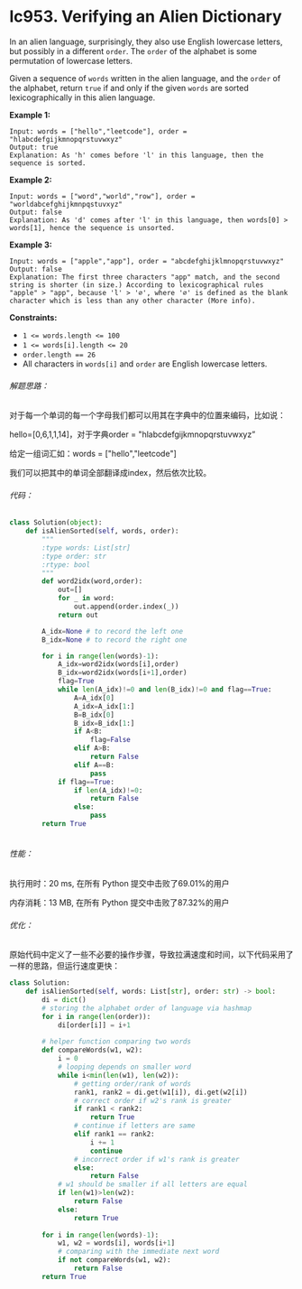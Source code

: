# lc953. Verifying an Alien Dictionary


In an alien language, surprisingly, they also use English lowercase letters, but possibly in a different `order`. The `order` of the alphabet is some permutation of lowercase letters.

Given a sequence of `words` written in the alien language, and the `order` of the alphabet, return `true` if and only if the given `words` are sorted lexicographically in this alien language.

**Example 1:**

```
Input: words = ["hello","leetcode"], order = "hlabcdefgijkmnopqrstuvwxyz"
Output: true
Explanation: As 'h' comes before 'l' in this language, then the sequence is sorted.
```

**Example 2:**

```
Input: words = ["word","world","row"], order = "worldabcefghijkmnpqstuvxyz"
Output: false
Explanation: As 'd' comes after 'l' in this language, then words[0] > words[1], hence the sequence is unsorted.
```

**Example 3:**

```
Input: words = ["apple","app"], order = "abcdefghijklmnopqrstuvwxyz"
Output: false
Explanation: The first three characters "app" match, and the second string is shorter (in size.) According to lexicographical rules "apple" > "app", because 'l' > '∅', where '∅' is defined as the blank character which is less than any other character (More info).
```

 

**Constraints:**

- `1 <= words.length <= 100`
- `1 <= words[i].length <= 20`
- `order.length == 26`
- All characters in `words[i]` and `order` are English lowercase letters.

###### 解题思路：

对于每一个单词的每一个字母我们都可以用其在字典中的位置来编码，比如说：

hello=[0,6,1,1,14]，对于字典order = "hlabcdefgijkmnopqrstuvwxyz”

给定一组词汇如：words = ["hello","leetcode"]

我们可以把其中的单词全部翻译成index，然后依次比较。

###### 代码：

```python
class Solution(object):
    def isAlienSorted(self, words, order):
        """
        :type words: List[str]
        :type order: str
        :rtype: bool
        """
        def word2idx(word,order):
            out=[]
            for _ in word:
                out.append(order.index(_))
            return out

        A_idx=None # to record the left one
        B_idx=None # to record the right one

        for i in range(len(words)-1):
            A_idx=word2idx(words[i],order)
            B_idx=word2idx(words[i+1],order)
            flag=True
            while len(A_idx)!=0 and len(B_idx)!=0 and flag==True:
                A=A_idx[0]
                A_idx=A_idx[1:]
                B=B_idx[0]
                B_idx=B_idx[1:]
                if A<B:
                    flag=False
                elif A>B:
                    return False
                elif A==B:
                    pass
            if flag==True:
                if len(A_idx)!=0:
                    return False
                else:
                    pass
        return True
            

```

###### 性能：

执行用时：20 ms, 在所有 Python 提交中击败了69.01%的用户

内存消耗：13 MB, 在所有 Python 提交中击败了87.32%的用户

###### 优化：

原始代码中定义了一些不必要的操作步骤，导致拉满速度和时间，以下代码采用了一样的思路，但运行速度更快：

```python
class Solution:
    def isAlienSorted(self, words: List[str], order: str) -> bool:
        di = dict()
		# storing the alphabet order of language via hashmap
        for i in range(len(order)):
            di[order[i]] = i+1
        
		# helper function comparing two words
        def compareWords(w1, w2):
            i = 0
			# looping depends on smaller word
            while i<min(len(w1), len(w2)): 
				# getting order/rank of words
                rank1, rank2 = di.get(w1[i]), di.get(w2[i])
                # correct order if w2's rank is greater
				if rank1 < rank2:
                    return True
				# continue if letters are same
                elif rank1 == rank2: 
                    i += 1
                    continue
                # incorrect order if w1's rank is greater
				else:
                    return False 
            # w1 should be smaller if all letters are equal
			if len(w1)>len(w2):
                return False
            else:
                return True
        
        for i in range(len(words)-1):
            w1, w2 = words[i], words[i+1]
			# comparing with the immediate next word
            if not compareWords(w1, w2):
                return False
        return True
```


